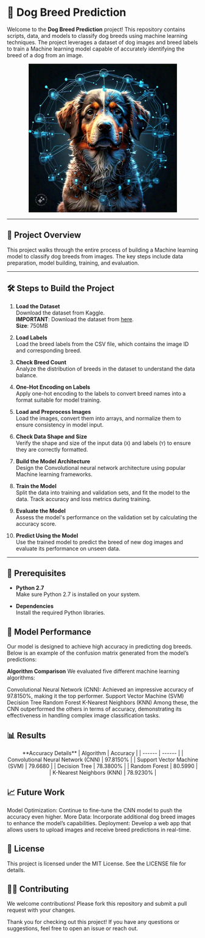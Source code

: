 # 🐶 Dog Breed Prediction

Welcome to the **Dog Breed Prediction** project! This repository contains scripts, data, and models to classify dog breeds using machine learning techniques. The project leverages a dataset of dog images and breed labels to train a Machine learning model capable of accurately identifying the breed of a dog from an image.
<p align="center">
<img src ="https://github.com/Monish226/Dog-Breed-Prediction/blob/master/Dataset/asst.jpg" width="390" height="390" >
</p>

---

## 🚀 Project Overview

This project walks through the entire process of building a Machine learning model to classify dog breeds from images. The key steps include data preparation, model building, training, and evaluation.

---

## 🛠️ Steps to Build the Project

1. **Load the Dataset**  
   Download the dataset from Kaggle.  
   **IMPORTANT**: Download the dataset from [here](https://www.dropbox.com/scl/fi/07ot4h9zzhzc6f2ugcvkf/archive.zip?rlkey=8fundwycq0vo2v4a9ervt93gc&dl=0).  
   **Size**: 750MB

2. **Load Labels**  
   Load the breed labels from the CSV file, which contains the image ID and corresponding breed.

3. **Check Breed Count**  
   Analyze the distribution of breeds in the dataset to understand the data balance.

4. **One-Hot Encoding on Labels**  
   Apply one-hot encoding to the labels to convert breed names into a format suitable for model training.

5. **Load and Preprocess Images**  
   Load the images, convert them into arrays, and normalize them to ensure consistency in model input.

6. **Check Data Shape and Size**  
   Verify the shape and size of the input data (`X`) and labels (`Y`) to ensure they are correctly formatted.

7. **Build the Model Architecture**  
   Design the Convolutional neural network architecture using popular Machine learning frameworks.

8. **Train the Model**  
   Split the data into training and validation sets, and fit the model to the data. Track accuracy and loss metrics during training.

9. **Evaluate the Model**  
   Assess the model's performance on the validation set by calculating the accuracy score.

10. **Predict Using the Model**  
    Use the trained model to predict the breed of new dog images and evaluate its performance on unseen data.

---

## 🔧 Prerequisites

- **Python 2.7**  
  Make sure Python 2.7 is installed on your system.

- **Dependencies**  
  Install the required Python libraries.

## 🤖 Model Performance
Our model is designed to achieve high accuracy in predicting dog breeds. Below is an example of the confusion matrix generated from the model’s predictions:


**Algorithm Comparison**
We evaluated five different machine learning algorithms:

Convolutional Neural Network (CNN): Achieved an impressive accuracy of 97.8150%, making it the top performer.
Support Vector Machine (SVM)
Decision Tree
Random Forest
K-Nearest Neighbors (KNN)
Among these, the CNN outperformed the others in terms of accuracy, demonstrating its effectiveness in handling complex image classification tasks.

## 📊 Results
<p align="center">
**Accuracy Details**
| Algorithm | Accuracy |
| ------ | ------ |
| Convolutional Neural Network (CNN) | 97.8150% |
| Support Vector Machine (SVM) |  79.6680 |
| Decision Tree | 78.3800% |
| Random Forest | 80.5990  |
| K-Nearest Neighbors (KNN) | 78.9230% |
</p>

## 📈 Future Work
Model Optimization: Continue to fine-tune the CNN model to push the accuracy even higher.
More Data: Incorporate additional dog breed images to enhance the model’s capabilities.
Deployment: Develop a web app that allows users to upload images and receive breed predictions in real-time.
## 📄 License
This project is licensed under the MIT License. See the LICENSE file for details.

## 👨‍💻 Contributing
We welcome contributions! Please fork this repository and submit a pull request with your changes.

Thank you for checking out this project! If you have any questions or suggestions, feel free to open an issue or reach out.


